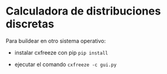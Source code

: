 # Calculadora de distribuciones discretas

Para buildear en otro sistema operativo:

- instalar cxfreeze con pip
```pip install ```

- ejecutar el comando
```cxfreeze -c gui.py``` 
